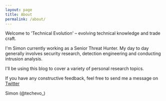 ```yaml
---
layout: page
title: About
permalink: /about/
---
```


Welcome to 'Technical Evolution' – evolving technical knowledge and trade craft.

I'm Simon currently working as a Senior Threat Hunter.
My day to day generally involves security research, detection engineering and conducting intrusion analysis.

I'll be using this blog to cover a variety of personal research topics.

If you have any constructive feedback, feel free to send me a message on [Twitter](https://twitter.com/techevo_)

Simon (@techevo_)

